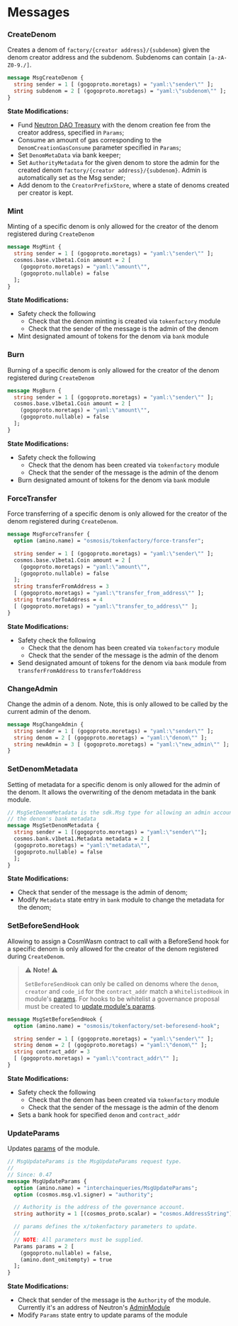 # Messages

### CreateDenom
Creates a denom of `factory/{creator address}/{subdenom}` given the denom creator address and the subdenom. Subdenoms can contain `[a-zA-Z0-9./]`.
```protobuf
message MsgCreateDenom {
  string sender = 1 [ (gogoproto.moretags) = "yaml:\"sender\"" ];
  string subdenom = 2 [ (gogoproto.moretags) = "yaml:\"subdenom\"" ];
}
```

**State Modifications:**
- Fund [Neutron DAO Treasury](/neutron/dao/overview) with the denom creation fee from the creator address, specified in `Params`;
- Consume an amount of gas corresponding to the `DenomCreationGasConsume` parameter specified in `Params`;
- Set `DenomMetaData` via bank keeper;
- Set `AuthorityMetadata` for the given denom to store the admin for the created denom `factory/{creator address}/{subdenom}`. Admin is automatically set as the Msg sender;
- Add denom to the `CreatorPrefixStore`, where a state of denoms created per creator is kept.

### Mint
Minting of a specific denom is only allowed for the creator of the denom registered during `CreateDenom`
```protobuf
message MsgMint {
  string sender = 1 [ (gogoproto.moretags) = "yaml:\"sender\"" ];
  cosmos.base.v1beta1.Coin amount = 2 [
    (gogoproto.moretags) = "yaml:\"amount\"",
    (gogoproto.nullable) = false
  ];
}
```

**State Modifications:**
- Safety check the following
  - Check that the denom minting is created via `tokenfactory` module
  - Check that the sender of the message is the admin of the denom
- Mint designated amount of tokens for the denom via `bank` module



### Burn
Burning of a specific denom is only allowed for the creator of the denom registered during `CreateDenom`
```protobuf
message MsgBurn {
  string sender = 1 [ (gogoproto.moretags) = "yaml:\"sender\"" ];
  cosmos.base.v1beta1.Coin amount = 2 [
    (gogoproto.moretags) = "yaml:\"amount\"",
    (gogoproto.nullable) = false
  ];
}
```

**State Modifications:**
- Safety check the following
  - Check that the denom has been created via `tokenfactory` module
  - Check that the sender of the message is the admin of the denom
- Burn designated amount of tokens for the denom via `bank` module



### ForceTransfer
Force transferring of a specific denom is only allowed for the creator of the denom registered during `CreateDenom`.
```protobuf
message MsgForceTransfer {
  option (amino.name) = "osmosis/tokenfactory/force-transfer";

  string sender = 1 [ (gogoproto.moretags) = "yaml:\"sender\"" ];
  cosmos.base.v1beta1.Coin amount = 2 [
    (gogoproto.moretags) = "yaml:\"amount\"",
    (gogoproto.nullable) = false
  ];
  string transferFromAddress = 3
  [ (gogoproto.moretags) = "yaml:\"transfer_from_address\"" ];
  string transferToAddress = 4
  [ (gogoproto.moretags) = "yaml:\"transfer_to_address\"" ];
}
```

**State Modifications:**
- Safety check the following
  - Check that the denom has been created via `tokenfactory` module
  - Check that the sender of the message is the admin of the denom
- Send designated amount of tokens for the denom via `bank` module from `transferFromAddress` to `transferToAddress`



### ChangeAdmin
Change the admin of a denom. Note, this is only allowed to be called by the current admin of the denom.

```protobuf
message MsgChangeAdmin {
  string sender = 1 [ (gogoproto.moretags) = "yaml:\"sender\"" ];
  string denom = 2 [ (gogoproto.moretags) = "yaml:\"denom\"" ];
  string newAdmin = 3 [ (gogoproto.moretags) = "yaml:\"new_admin\"" ];
}
```



### SetDenomMetadata
Setting of metadata for a specific denom is only allowed for the admin of the denom.
It allows the overwriting of the denom metadata in the bank module.

```protobuf
// MsgSetDenomMetadata is the sdk.Msg type for allowing an admin account to set
// the denom's bank metadata
message MsgSetDenomMetadata {
  string sender = 1 [(gogoproto.moretags) = "yaml:\"sender\""];
  cosmos.bank.v1beta1.Metadata metadata = 2 [
  (gogoproto.moretags) = "yaml:\"metadata\"",
  (gogoproto.nullable) = false
  ];
}
```

**State Modifications:**

- Check that sender of the message is the admin of denom;
- Modify `Metadata` state entry in `bank` module to change the metadata for the denom;



### SetBeforeSendHook
Allowing to assign a CosmWasm contract to call with a BeforeSend hook for a specific denom is only allowed for the creator of the denom registered during `CreateDenom`.

> :warning: **Note!** :warning:
>
> `SetBeforeSendHook` can only be called on denoms where the `denom`, `creator` and
> `code_id` for the `contract_addr` match a `WhitelistedHook` in module's [params](http://localhost:3000/neutron/modules/3rdparty/osmosis/tokenfactory/params).
> For hooks to be whitelist a governance proposal must be created to [update module's params](http://localhost:3000/neutron/modules/3rdparty/osmosis/tokenfactory/messages#updateparams).

```protobuf
message MsgSetBeforeSendHook {
  option (amino.name) = "osmosis/tokenfactory/set-beforesend-hook";

  string sender = 1 [ (gogoproto.moretags) = "yaml:\"sender\"" ];
  string denom = 2 [ (gogoproto.moretags) = "yaml:\"denom\"" ];
  string contract_addr = 3
  [ (gogoproto.moretags) = "yaml:\"contract_addr\"" ];
}
```

**State Modifications:**
- Safety check the following
  - Check that the denom has been created via `tokenfactory` module
  - Check that the sender of the message is the admin of the denom
- Sets a bank hook for specified `denom` and `contract_addr`



### UpdateParams
Updates [params](/neutron/modules/3rdparty/osmosis/tokenfactory/params) of the module.

```protobuf
// MsgUpdateParams is the MsgUpdateParams request type.
//
// Since: 0.47
message MsgUpdateParams {
  option (amino.name) = "interchainqueries/MsgUpdateParams";
  option (cosmos.msg.v1.signer) = "authority";

  // Authority is the address of the governance account.
  string authority = 1 [(cosmos_proto.scalar) = "cosmos.AddressString"];

  // params defines the x/tokenfactory parameters to update.
  //
  // NOTE: All parameters must be supplied.
  Params params = 2 [
    (gogoproto.nullable) = false,
    (amino.dont_omitempty) = true
  ];
}
```

**State Modifications:**

- Check that sender of the message is the `Authority` of the module. Currently it's an address of Neutron's [AdminModule](/neutron/modules/admin-module/overview)
- Modify `Params` state entry to update params of the module
